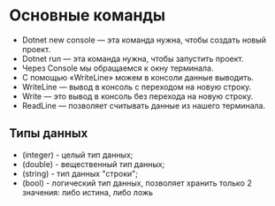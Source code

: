 
# Основные команды

* Dotnet new console — эта команда нужна, чтобы создать новый проект.
* Dotnet run — эта команда нужна, чтобы запустить проект.
* Через Console мы обращаемся к окну терминала.
* С помощью «WriteLine» можем в консоли данные выводить.
* WriteLine — вывод в консоль с переходом на новую строку.
* Write — это вывод в консоль без перехода на новую строку.
* ReadLine — позволяет считывать данные из нашего терминала.

## Типы данных

* (integer) - целый тип данных;
* (double) - вещественный тип данных;
* (string) - тип данных "строки";
* (bool) - логический тип данных, позволяет хранить только 2 значения: либо истина, либо ложь
